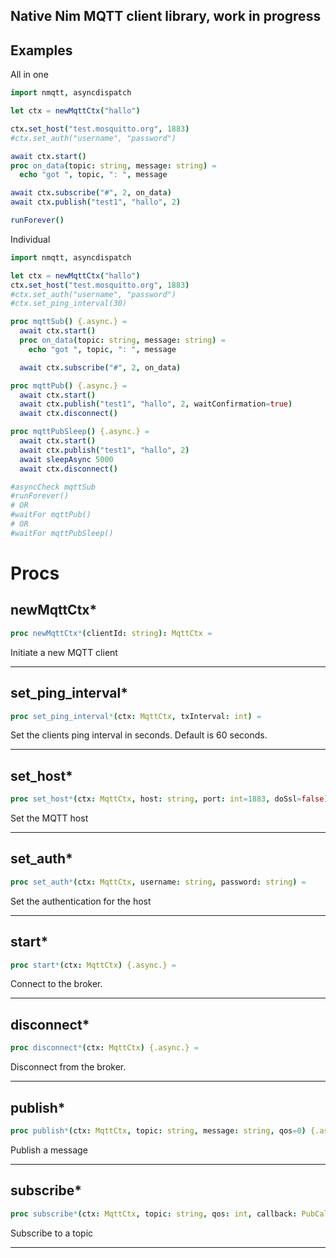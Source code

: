 ## Native Nim MQTT client library, work in progress

## Examples

All in one
```nim
import nmqtt, asyncdispatch

let ctx = newMqttCtx("hallo")

ctx.set_host("test.mosquitto.org", 1883)
#ctx.set_auth("username", "password")

await ctx.start()
proc on_data(topic: string, message: string) =
  echo "got ", topic, ": ", message

await ctx.subscribe("#", 2, on_data)
await ctx.publish("test1", "hallo", 2)

runForever()
```

Individual
```nim
import nmqtt, asyncdispatch

let ctx = newMqttCtx("hallo")
ctx.set_host("test.mosquitto.org", 1883)
#ctx.set_auth("username", "password")
#ctx.set_ping_interval(30)

proc mqttSub() {.async.} =
  await ctx.start()
  proc on_data(topic: string, message: string) =
    echo "got ", topic, ": ", message

  await ctx.subscribe("#", 2, on_data)

proc mqttPub() {.async.} =
  await ctx.start()
  await ctx.publish("test1", "hallo", 2, waitConfirmation=true)
  await ctx.disconnect()

proc mqttPubSleep() {.async.} =
  await ctx.start()
  await ctx.publish("test1", "hallo", 2)
  await sleepAsync 5000
  await ctx.disconnect()

#asyncCheck mqttSub
#runForever()
# OR
#waitFor mqttPub()
# OR
#waitFor mqttPubSleep()
```


# Procs

## newMqttCtx*

```nim
proc newMqttCtx*(clientId: string): MqttCtx =
```

Initiate a new MQTT client


____

## set_ping_interval*

```nim
proc set_ping_interval*(ctx: MqttCtx, txInterval: int) =
```

Set the clients ping interval in seconds. Default is 60 seconds.


____

## set_host*

```nim
proc set_host*(ctx: MqttCtx, host: string, port: int=1883, doSsl=false) =
```

Set the MQTT host


____

## set_auth*

```nim
proc set_auth*(ctx: MqttCtx, username: string, password: string) =
```

Set the authentication for the host


____

## start*

```nim
proc start*(ctx: MqttCtx) {.async.} =
```

Connect to the broker.


____

## disconnect*

```nim
proc disconnect*(ctx: MqttCtx) {.async.} =
```

Disconnect from the broker.


____

## publish*

```nim
proc publish*(ctx: MqttCtx, topic: string, message: string, qos=0) {.async.} =
```

Publish a message


____

## subscribe*

```nim
proc subscribe*(ctx: MqttCtx, topic: string, qos: int, callback: PubCallback) {.async.} =
```

Subscribe to a topic


____

